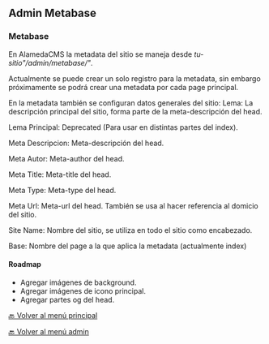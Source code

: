 ## Admin Metabase

### Metabase
En AlamedaCMS la metadata del sitio se maneja desde 
_tu-sitio"/admin/metabase/"_.

Actualmente se puede crear un solo registro para la metadata, sin 
embargo próximamente se podrá crear una metadata por cada page 
principal.  

En la metadata también se configuran datos generales del 
sitio:
Lema: La descripción principal del sitio, forma parte de la 
meta-descripción del head.

Lema Principal: Deprecated (Para usar en distintas partes del index).

Meta Descripcion: Meta-descripción del head.

Meta Autor: Meta-author del head.

Meta Title: Meta-title del head.

Meta Type: Meta-type del head.

Meta Url: Meta-url del head. También se usa al hacer referencia al
domicio del sitio.

Site Name: Nombre del sitio, se utiliza en todo el sitio como encabezado.

Base: Nombre del page a la que aplica la metadata (actualmente index) 

#### Roadmap
* Agregar imágenes de background.  
* Agregar imágenes de icono principal.  
* Agregar partes og del head.  


[ 🔙 Volver al menú principal](/docs/menu.md)

[ 🔙 Volver al menú admin](menu-admin.md)